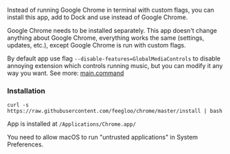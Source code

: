 Instead of running Google Chrome in terminal with custom flags, you can install this app, add to Dock and use instead of Google Chrome.

Google Chrome needs to be installed separately. This app doesn't change anything about Google Chrome, everything works the same (settings, updates, etc.), except Google Chrome is run with custom flags.

By default app use flag `--disable-features=GlobalMediaControls` to disable annoying extension which controls running music, but you can modify it any way you want. See more: [main.command](https://github.com/feegloo/chrome/blob/master/Chrome.app/Contents/MacOS/main.command)

### Installation

`curl -s https://raw.githubusercontent.com/feegloo/chrome/master/install | bash`

App is installed at `/Applications/Chrome.app/`

You need to allow macOS to run "untrusted applications" in System Preferences.

